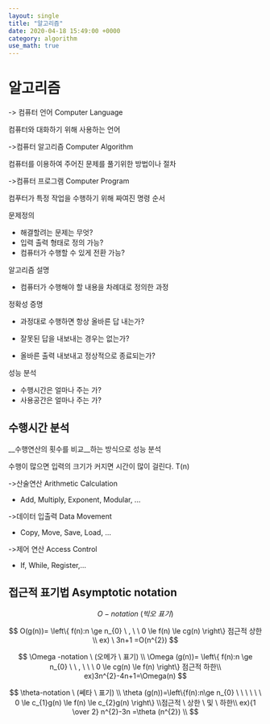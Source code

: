 ```yaml
---
layout: single
title: "알고리즘"
date: 2020-04-18 15:49:00 +0000
category: algorithm
use_math: true
---
```


# 알고리즘

-> 컴퓨터 언어 Computer Language

컴퓨터와 대화하기 위해 사용하는 언어

->컴퓨터 알고리즘 Computer Algorithm

컴퓨터를 이용하여 주어진 문제를 풀기위한 방법이나 절차

->컴퓨터 프로그램 Computer Program

컴푸터가 특정 작업을 수행하기 위해 짜여진 명령 순서



문제정의

+ 해결할려는 문제는 무엇?
+ 입력 출력 형태로 정의 가능?
+ 컴퓨터가 수행할 수 있게 전환 가능?

알고리즘 설명

+ 컴퓨터가 수행해야 할 내용을 차례대로 정의한 과정

정확성 증명

+ 과정대로 수행하면 항상 올바른 답 내는가?

+ 잘못된 답을 내보내는 경우는 없는가?

+ 올바른 출력 내보내고 정상적으로 종료되는가?

성능 분석

+ 수행시간은 얼마나 주는 가?
+ 사용공간은 얼마나 주는 가?



## 수행시간 분석

__수행연산의 횟수를 비교__하는 방식으로 성능 분석

수행이 많으면 입력의 크기가 커지면 시간이 많이 걸린다. T(n)



->산술연산 Arithmetic Calculation

+ Add, Multiply, Exponent, Modular, ...

->데이터 입출력 Data Movement

+ Copy, Move, Save, Load, ...

->제어 연산 Access Control

+ If, While, Register,...



## 접근적 표기법 Asymptotic notation

$$
O-notation \ (빅오 \ 표기)
$$

$$
O(g(n))= \left\{ f(n):n \ge n_{0}  \ , \ \
 0 \le f(n) \le cg(n) \right\} 점근적 상한 \\
 ex) \ 3n+1 =O(n^{2})
$$


$$
\Omega -notation \ (오메가 \ 표기) \\
\Omega (g(n))= \left\{ f(n):n \ge n_{0} \ \ , \ \ \ 0 \le cg(n) \le f(n) \right\} 점근적 하한\\
ex)3n^{2}-4n+1=\Omega(n)
$$

$$
\theta-notation \ (쎄타 \ 표기) \\
\theta (g(n))=\left\{f(n):n\ge n_{0} \ \ \ \ \ \ 0 \le c_{1}g(n) \le f(n) \le c_{2}g(n) \right\} \\점근적 \ 상한 \ 및  \ 하한\\
ex){1 \over 2} n^{2}-3n 
=\theta (n^{2}) \\
$$
